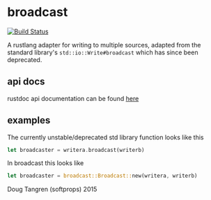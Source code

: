 # broadcast

[![Build Status](https://travis-ci.org/softprops/broadcast.svg?branch=master)](https://travis-ci.org/softprops/broadcast)

A rustlang adapter for writing to multiple sources, adapted from the standard library's `std::io::Write#broadcast` which has since been deprecated.

## api docs

rustdoc api documentation can be found [here](https://softprops.github.io/broadcast)

## examples

The currently unstable/deprecated std library function looks like this

```rust
let broadcaster = writera.broadcast(writerb)
```

In broadcast this looks like

```rust
let broadcaster = broadcast::Broadcast::new(writera, writerb)
```

Doug Tangren (softprops) 2015
